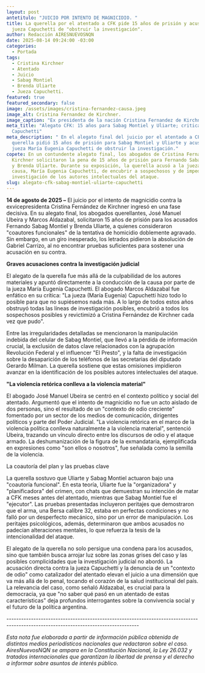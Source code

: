 ```yaml
---
layout: post
antetitulo: "JUICIO POR INTENTO DE MAGNICIDIO. "
title: La querella por el atentado a CFK pide 15 años de prisión y acusa a la
  jueza Capuchetti de "obstruir la investigación".
author: Redacción AIRESNUEVOSNQN
date: 2025-08-14 09:24:00 -03:00
categories:
  - Portada
tags:
  - Cristina Kirchner
  - Atentado
  - Juicio
  - Sabag Montiel
  - Brenda Uliarte
  - Jueza Capuchetti.
featured: true
featured_secondary: false
image: /assets/images/cristina-fernandez-causa.jpeg
image_alt: Cristina Fernandez de Kirchner.
image_caption: "Ex presidenta de la nación Cristina Fernandez de Kirchner. "
meta_title: "Alegato CFK: 15 años para Sabag Montiel y Uliarte; critican a jueza
  Capuchetti"
meta_description: " En el alegato final del juicio por el atentado a CFK, la
  querella pidió 15 años de prisión para Sabag Montiel y Uliarte y acusó a la
  jueza María Eugenia Capuchetti de obstruir la investigación."
copete: En un contundente alegato final, los abogados de Cristina Fernández de
  Kirchner solicitaron la pena de 15 años de prisión para Fernando Sabag Montiel
  y Brenda Uliarte. Durante su exposición, la querella acusó a la jueza de la
  causa, María Eugenia Capuchetti, de encubrir a sospechosos y de impedir la
  investigación de los autores intelectuales del ataque.
slug: alegato-cfk-sabag-montiel-uliarte-capuchetti
---
```

**14 de agosto de 2025 –** El juicio por el intento de magnicidio contra la exvicepresidenta Cristina Fernández de Kirchner ingresó en una fase decisiva. En su alegato final, los abogados querellantes, José Manuel Ubeira y Marcos Aldazabal, solicitaron 15 años de prisión para los acusados Fernando Sabag Montiel y Brenda Uliarte, a quienes consideraron "coautores funcionales" de la tentativa de homicidio doblemente agravado. Sin embargo, en un giro inesperado, los letrados pidieron la absolución de Gabriel Carrizo, al no encontrar pruebas suficientes para sostener una acusación en su contra.

**Graves acusaciones contra la investigación judicial**

El alegato de la querella fue más allá de la culpabilidad de los autores materiales y apuntó directamente a la conducción de la causa por parte de la jueza María Eugenia Capuchetti. El abogado Marcos Aldazabal fue enfático en su crítica: "La jueza (María Eugenia) Capuchetti hizo todo lo posible para que no supiésemos nada más. A lo largo de todos estos años obstruyó todas las líneas de investigación posibles, encubrió a todos los sospechosos posibles y revictimizó a Cristina Fernández de Kirchner cada vez que pudo".

Entre las irregularidades detalladas se mencionaron la manipulación indebida del celular de Sabag Montiel, que llevó a la pérdida de información crucial, la exclusión de datos clave relacionados con la agrupación Revolución Federal y el influencer "El Presto", y la falta de investigación sobre la desaparición de los teléfonos de las secretarias del diputado Gerardo Milman. La querella sostiene que estas omisiones impidieron avanzar en la identificación de los posibles autores intelectuales del ataque.

**"La violencia retórica conlleva a la violencia material"**

El abogado José Manuel Ubeira se centró en el contexto político y social del atentado. Argumentó que el intento de magnicidio no fue un acto aislado de dos personas, sino el resultado de un "contexto de odio creciente" fomentado por un sector de los medios de comunicación, dirigentes políticos y parte del Poder Judicial. "La violencia retórica en el marco de la violencia política conlleva naturalmente a la violencia material", sentenció Ubeira, trazando un vínculo directo entre los discursos de odio y el ataque armado. La deshumanización de la figura de la exmandataria, ejemplificada en expresiones como "son ellos o nosotros", fue señalada como la semilla de la violencia.

La coautoría del plan y las pruebas clave

La querella sostuvo que Uliarte y Sabag Montiel actuaron bajo una "coautoría funcional". En esta teoría, Uliarte fue la "organizadora" y "planificadora" del crimen, con chats que demuestran su intención de matar a CFK meses antes del atentado, mientras que Sabag Montiel fue el "ejecutor". Las pruebas presentadas incluyeron peritajes que demostraron que el arma, una Bersa calibre 32, estaba en perfectas condiciones y no falló por un desperfecto mecánico, sino por un error de manipulación. Los peritajes psicológicos, además, determinaron que ambos acusados no padecían alteraciones mentales, lo que refuerza la tesis de la intencionalidad del ataque.

El alegato de la querella no solo persigue una condena para los acusados, sino que también busca arrojar luz sobre las zonas grises del caso y las posibles complicidades que la investigación judicial no abordó. La acusación directa contra la jueza Capuchetti y la denuncia de un "contexto de odio" como catalizador del atentado elevan el juicio a una dimensión que va más allá de lo penal, tocando el corazón de la salud institucional del país. La relevancia del caso, como señaló Aldazabal, es crucial para la democracia, ya que "no saber qué pasó en un atentado de estas características" deja profundos interrogantes sobre la convivencia social y el futuro de la política argentina.

\------------------------------------------------------------------------------------------------------------------------------------

*Esta nota fue elaborada a partir de información pública obtenida de distintos medios periodísticos nacionales que redactaron sobre el caso. AiresNuevosNQN se ampara en la Constitución Nacional, la Ley 26.032 y tratados internacionales que garantizan la libertad de prensa y el derecho a informar sobre asuntos de interés público.*

